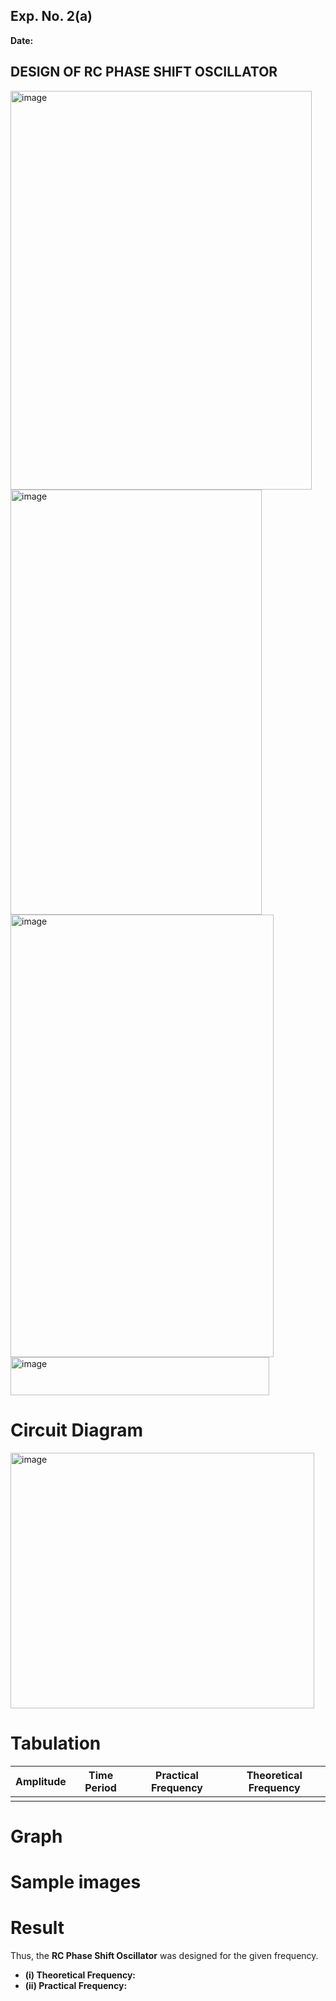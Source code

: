 ## Exp. No. 2(a)
**Date:**  

## DESIGN OF RC PHASE SHIFT OSCILLATOR
<img width="482" height="638" alt="image" src="https://github.com/user-attachments/assets/d7a08edc-71f1-467d-9e20-747bdeee319d" />
<img width="402" height="680" alt="image" src="https://github.com/user-attachments/assets/3c9afd81-9c22-4fce-b988-3a1ba4a59f73" />
<img width="421" height="708" alt="image" src="https://github.com/user-attachments/assets/c5388468-c561-4739-8ff2-8eedbf2b4233" />
<img width="414" height="61" alt="image" src="https://github.com/user-attachments/assets/e6cad185-e6a0-41a3-a808-2e4b890e4ef7" />


# Circuit Diagram 
<img width="486" height="409" alt="image" src="https://github.com/user-attachments/assets/70da1bde-cdfe-4270-bd1d-c82fbc1bffd3" />


# Tabulation
| Amplitude | Time Period | Practical Frequency | Theoretical Frequency |
|------------|--------------|----------------------|------------------------|
|            |              |                      |                        |

# Graph



# Sample images 



# Result

Thus, the **RC Phase Shift Oscillator** was designed for the given frequency.

- **(i) Theoretical Frequency:**  
- **(ii) Practical Frequency:**  
